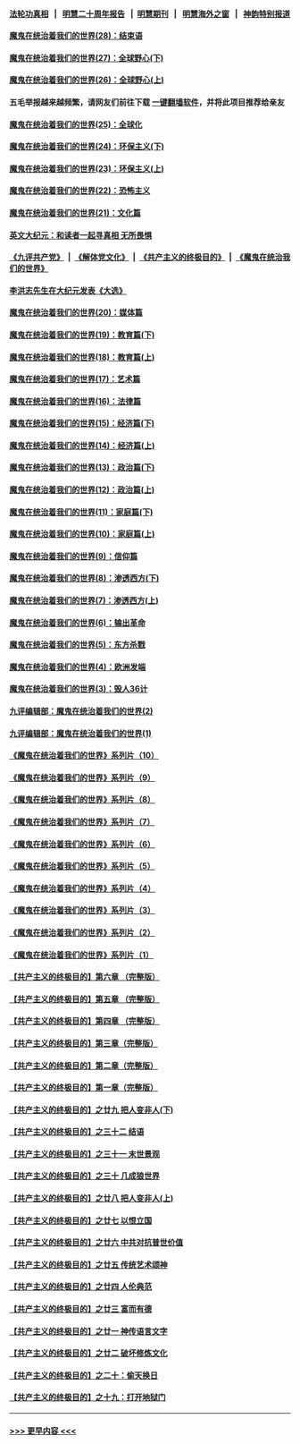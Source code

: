 #### [法轮功真相](https://github.com/gfw-breaker/truth/blob/master/README.md?t=0) &nbsp;&nbsp;|&nbsp;&nbsp; [明慧二十周年报告](https://github.com/gfw-breaker/mh-reports/blob/master/README.md?t=0) &nbsp;&nbsp;|&nbsp;&nbsp;[明慧期刊](https://github.com/gfw-breaker/mh-qikan) &nbsp;&nbsp;|&nbsp;&nbsp; [明慧海外之窗](https://github.com/gfw-breaker/mh-news/blob/master/README.md?t=0) &nbsp;&nbsp;|&nbsp;&nbsp; [神韵特别报道](https://github.com/gfw-breaker/mh-news/blob/master/shenyun.md?t=0)
#### [魔鬼在统治着我们的世界(28)：结束语](../pages/nsc422/n10936246.md?t=07191251) 
#### [魔鬼在统治着我们的世界(27)：全球野心(下)](../pages/nsc422/n10928319.md?t=07191251) 
#### [魔鬼在统治着我们的世界(26)：全球野心(上)](../pages/nsc422/n10900318.md?t=07191251) 
#### 五毛举报越来越频繁，请网友们前往下载 [一键翻墙软件](https://github.com/gfw-breaker/ssr-accounts)，并将此项目推荐给亲友
#### [魔鬼在统治着我们的世界(25)：全球化](../pages/nsc422/n10788205.md?t=07191251) 
#### [魔鬼在统治着我们的世界(24)：环保主义(下)](../pages/nsc422/n10695307.md?t=07191251) 
#### [魔鬼在统治着我们的世界(23)：环保主义(上)](../pages/nsc422/n10688613.md?t=07191251) 
#### [魔鬼在统治着我们的世界(22)：恐怖主义](../pages/nsc422/n10614727.md?t=07191251) 
#### [魔鬼在统治着我们的世界(21)：文化篇](../pages/nsc422/n10597706.md?t=07191251) 
#### [英文大纪元：和读者一起寻真相 无所畏惧](../pages/nsc422/n12542027.md?t=07191251) 
#### [《九评共产党》](https://github.com/begood0513/9ping.md/blob/master/README.md) &nbsp;|&nbsp; [《解体党文化》](../../../../jtdwh.md/blob/master/README.md)  &nbsp;|&nbsp; [《共产主义的终极目的》](../../../../gczydzjmd.md/blob/master/README.md) &nbsp;|&nbsp; [《魔鬼在统治我们的世界》](../../../../mgztzwmdsj.md/blob/master/README.md) 
#### [李洪志先生在大纪元发表《大选》](../pages/nsc422/n12534746.md?t=07191251) 
#### [魔鬼在统治着我们的世界(20)：媒体篇](../pages/nsc422/n10586579.md?t=07191251) 
#### [魔鬼在统治着我们的世界(19)：教育篇(下)](../pages/nsc422/n10564808.md?t=07191251) 
#### [魔鬼在统治着我们的世界(18)：教育篇(上)](../pages/nsc422/n10526970.md?t=07191251) 
#### [魔鬼在统治着我们的世界(17)：艺术篇](../pages/nsc422/n10499093.md?t=07191251) 
#### [魔鬼在统治着我们的世界(16)：法律篇](../pages/nsc422/n10485969.md?t=07191251) 
#### [魔鬼在统治着我们的世界(15)：经济篇(下)](../pages/nsc422/n10469975.md?t=07191251) 
#### [魔鬼在统治着我们的世界(14)：经济篇(上)](../pages/nsc422/n10457370.md?t=07191251) 
#### [魔鬼在统治着我们的世界(13)：政治篇(下)](../pages/nsc422/n10448270.md?t=07191251) 
#### [魔鬼在统治着我们的世界(12)：政治篇(上)](../pages/nsc422/n10444576.md?t=07191251) 
#### [魔鬼在统治着我们的世界(11)：家庭篇(下)](../pages/nsc422/n10440961.md?t=07191251) 
#### [魔鬼在统治着我们的世界(10)：家庭篇(上)](../pages/nsc422/n10435448.md?t=07191251) 
#### [魔鬼在统治着我们的世界(9)：信仰篇](../pages/nsc422/n10432159.md?t=07191251) 
#### [魔鬼在统治着我们的世界(8)：渗透西方(下)](../pages/nsc422/n10429603.md?t=07191251) 
#### [魔鬼在统治着我们的世界(7)：渗透西方(上)](../pages/nsc422/n10426013.md?t=07191251) 
#### [魔鬼在统治着我们的世界(6)：输出革命](../pages/nsc422/n10421536.md?t=07191251) 
#### [魔鬼在统治着我们的世界(5)：东方杀戮](../pages/nsc422/n10417707.md?t=07191251) 
#### [魔鬼在统治着我们的世界(4)：欧洲发端](../pages/nsc422/n10414890.md?t=07191251) 
#### [魔鬼在统治着我们的世界(3)：毁人36计](../pages/nsc422/n10411583.md?t=07191251) 
#### [九评编辑部：魔鬼在统治着我们的世界(2)](../pages/nsc422/n10410036.md?t=07191251) 
#### [九评编辑部：魔鬼在统治着我们的世界(1)](../pages/nsc422/n10406825.md?t=07191251) 
#### [《魔鬼在统治着我们的世界》系列片（10）](../pages/nsc422/n12292670.md?t=07191251) 
#### [《魔鬼在统治着我们的世界》系列片（9）](../pages/nsc422/n12290859.md?t=07191251) 
#### [《魔鬼在统治着我们的世界》系列片（8）](../pages/nsc422/n12287445.md?t=07191251) 
#### [《魔鬼在统治着我们的世界》系列片（7）](../pages/nsc422/n12283425.md?t=07191251) 
#### [《魔鬼在统治着我们的世界》系列片（6）](../pages/nsc422/n12282314.md?t=07191251) 
#### [《魔鬼在统治着我们的世界》系列片（5）](../pages/nsc422/n12281419.md?t=07191251) 
#### [《魔鬼在统治着我们的世界》系列片（4）](../pages/nsc422/n12274024.md?t=07191251) 
#### [《魔鬼在统治着我们的世界》系列片（3）](../pages/nsc422/n12271322.md?t=07191251) 
#### [《魔鬼在统治着我们的世界》系列片（2）](../pages/nsc422/n12269049.md?t=07191251) 
#### [《魔鬼在统治着我们的世界》系列片（1）](../pages/nsc422/n12267575.md?t=07191251) 
#### [【共产主义的终极目的】第六章 （完整版）](../pages/nsc422/n11428913.md?t=07191251) 
#### [【共产主义的终极目的】第五章 （完整版）](../pages/nsc422/n11428912.md?t=07191251) 
#### [【共产主义的终极目的】第四章 （完整版）](../pages/nsc422/n11428907.md?t=07191251) 
#### [【共产主义的终极目的】第三章（完整版）](../pages/nsc422/n11428848.md?t=07191251) 
#### [【共产主义的终极目的】第二章（完整版）](../pages/nsc422/n11428831.md?t=07191251) 
#### [【共产主义的终极目的】第一章（完整版）](../pages/nsc422/n11417651.md?t=07191251) 
#### [【共产主义的终极目的】之廿九 把人变非人(下)](../pages/nsc422/n11344140.md?t=07191251) 
#### [【共产主义的终极目的】之三十二 结语](../pages/nsc422/n11360535.md?t=07191251) 
#### [【共产主义的终极目的】之三十一 末世景观](../pages/nsc422/n11351129.md?t=07191251) 
#### [【共产主义的终极目的】之三十 几成狼世界](../pages/nsc422/n11348280.md?t=07191251) 
#### [【共产主义的终极目的】之廿八 把人变非人(上)](../pages/nsc422/n11340492.md?t=07191251) 
#### [【共产主义的终极目的】之廿七 以恨立国](../pages/nsc422/n11336944.md?t=07191251) 
#### [【共产主义的终极目的】之廿六 中共对抗普世价值](../pages/nsc422/n11324785.md?t=07191251) 
#### [【共产主义的终极目的】之廿五 传统艺术颂神](../pages/nsc422/n11296396.md?t=07191251) 
#### [【共产主义的终极目的】之廿四 人伦典范](../pages/nsc422/n11296397.md?t=07191251) 
#### [【共产主义的终极目的】之廿三 富而有德](../pages/nsc422/n11283598.md?t=07191251) 
#### [【共产主义的终极目的】之廿一 神传语言文字](../pages/nsc422/n11263265.md?t=07191251) 
#### [【共产主义的终极目的】之廿二 破坏修炼文化](../pages/nsc422/n11245728.md?t=07191251) 
#### [【共产主义的终极目的】之二十：偷天换日](../pages/nsc422/n11238846.md?t=07191251) 
#### [【共产主义的终极目的】之十九：打开地狱门](../pages/nsc422/n11206376.md?t=07191251) 

----
#### [ >>> 更早内容 <<< ](../indexes/nsc422-earlier.md)
